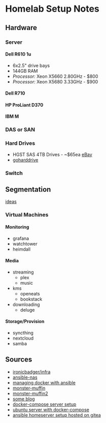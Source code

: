 # Homelab Setup Notes

## Hardware
### Server

#### Dell R610 1u
- 6x2.5" drive bays
- 144GB RAM
- *Processor:* Xeon X5660 2.80GHz - $800
- *Processor:* Xeon X5680 3.33GHz - $900


#### Dell R710

#### HP ProLiant D370

#### IBM M

### DAS or SAN

### Hard Drives

- HGST SAS 4TB Drives - ~$65ea [eBay](https://www.ebay.ca/sch/i.html?_nkw=hgst+sas+4tb&_sacat=56083&_sop=15)
- [goharddrive](https://www.goharddrive.com/category-s/35.htm)

### Switch

## Segmentation

[ideas](https://www.reddit.com/r/homelab/comments/gwc2pu/updates_are_so_much_easier_with_ansible/)
### Virtual Machines

#### Monitoring
- grafana
- watchtower
- heimdall

#### Media
- streaming
  - plex
  - music
- kms
  - openeats
  - bookstack
- downloading
  - deluge
  
#### Storage/Provision
- syncthing
- nextcloud
- samba

## Sources
- [ironicbadger/infra](https://github.com/IronicBadger/infra)
- [ansible-nas](https://davidstephens.uk/2019/01/02/an-update-on-ansible-nas/)
- [managing docker with ansible](https://schaper.io/2018/06/managing-docker-containers-on-your-home-server-with-ansible/)
- [monster-muffin](https://blog.monstermuffin.org/building-another-nas/)
- [monster-muffin2](https://blog.monstermuffin.org/building-compact-quiet-low-powered-esxi-storage-whitebox-hybrid/)
- [some blog](https://blog.networkprofile.org/full-lab-details-09-2020/)
- [docker-compose server setup](https://blog.linuxserver.io/2017/06/24/the-perfect-media-server-2017/)
- [ubuntu server with docker-compose](https://docs.organizr.app/books/tutorials/chapter/creating-a-full-media-server-on-ubuntu-with-docker)
- [ansible homeserver setup hosted on gitea](https://yalis.fr/git/yves/home-server)
